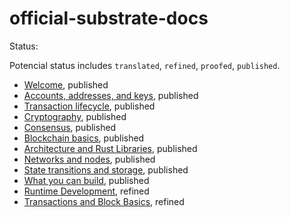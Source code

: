 # official-substrate-docs

Status:

Potencial status includes `translated`, `refined`, `proofed`, `published`.

- [Welcome](https://docs.substrate.io/learn/welcome-to-substrate/), published
- [Accounts, addresses, and keys](https://docs.substrate.io/learn/accounts-addresses-keys/), published
- [Transaction lifecycle](https://docs.substrate.io/learn/transaction-lifecycle/), published
- [Cryptography](https://docs.substrate.io/learn/cryptography/), published
- [Consensus](https://docs.substrate.io/learn/consensus/), published
- [Blockchain basics](https://docs.substrate.io/learn/blockchain-basics/), published
- [Architecture and Rust Libraries](https://docs.substrate.io/learn/architecture/), published
- [Networks and nodes](https://docs.substrate.io/learn/networks-and-nodes/), published 
- [State transitions and storage](https://docs.substrate.io/learn/state-transitions-and-storage/), published
- [What you can build](https://docs.substrate.io/learn/what-can-you-build/), published
- [Runtime Development](https://docs.substrate.io/learn/runtime-development/), refined
- [Transactions and Block Basics](https://docs.substrate.io/learn/transaction-types/), refined
